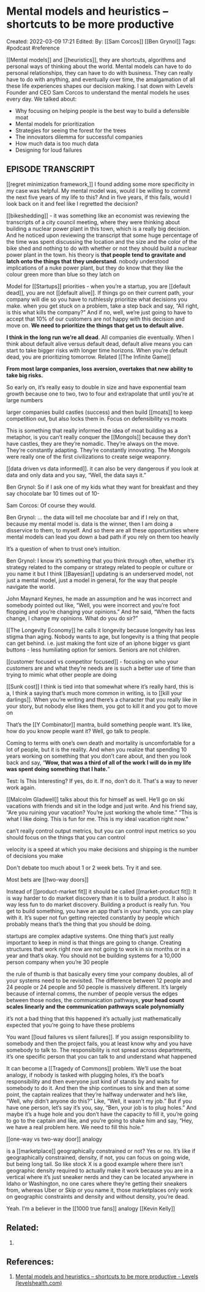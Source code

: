 # Mental models and heuristics – shortcuts to be more productive
Created: 2022-03-09 17:21
Edited: 
By: [[Sam Corcos]] [[Ben Grynol]]
Tags: #podcast #reference 

[[Mental models]] and [[heuristics]], they are shortcuts, algorithms and personal ways of thinking about the world. Mental models can have to do personal relationships, they can have to do with business. They can really have to do with anything, and eventually over time, the amalgamation of all these life experiences shapes our decision making. I sat down with Levels Founder and CEO Sam Corcos to understand the mental models he uses every day. We talked about:

-   Why focusing on helping people is the best way to build a defensible moat
-   Mental models for prioritization
-   Strategies for seeing the forest for the trees
-   The innovators dilemma for successful companies
-   How much data is too much data
-   Designing for loud failures

## EPISODE TRANSCRIPT

 [[regret minimization framework,]] I found adding some more specificity in my case was helpful. My mental model was, would I be willing to commit the next five years of my life to this? And in five years, if this fails, would I look back on it and feel like I regretted the decision?

 [[bikeshedding]] - it was something like an economist was reviewing the transcripts of a city council meeting, where they were thinking about building a nuclear power plant in this town, which is a really big decision. And he noticed upon reviewing the transcript that some huge percentage of the time was spent discussing the location and the size and the color of the bike shed and nothing to do with whether or not they should build a nuclear power plant in the town. his theory is **that people tend to gravitate and latch onto the things that they understand**. nobody understood implications of a nuke power plant, but they do know that they like the colour green more than blue so they latch on

Model for [[Startups]] priorities -  when you’re a startup, you are [[default dead]], you are not [[default alive]]. If things go on their current path, your company will die so you have to ruthlessly prioritize what decisions you make. when you get stuck on a problem, take a step back and say, “All right, is this what kills the company?” And if  no, well, we’re just going to have to accept that 10% of our customers are not happy with this decision and move on. **We need to prioritize the things that get us to default alive.**

**I think in the long run we’re all dead**. All companies die eventually. When I think about default alive versus default dead, default alive means you can start to take bigger risks with longer time horizons. When you’re default dead, you are prioritizing tomorrow. Related [[The Infinite Game]]

**From most large companies, loss aversion, overtakes that new ability to take big risks.** 

So early on, it’s really easy to double in size and have exponential team growth because one to two, two to four and extrapolate that until you’re at large numbers

larger companies build castles (success) and then build [[moats]] to keep competition out, but also locks them in. Focus on defensibility vs moats

This is something that really informed the idea of moat building as a metaphor, is you can’t really conquer the [[Mongols]] because they don’t have castles, they are they’re nomadic. They’re always on the move. They’re constantly adapting. They’re constantly innovating. The Mongols were really one of the first civilizations to create seige weaponry.

[[data driven vs data informed]]. it can also be very dangerous if you look at data and only data and you say, “Well, the data says it.”

Ben Grynol: So if I ask one of my kids what they want for breakfast and they say chocolate bar 10 times out of 10-

Sam Corcos: Of course they would.

Ben Grynol: … the data will tell me chocolate bar and if I rely on that, because my mental model is. data is the winner, then I am doing a disservice to them, to myself. And so there are all these opportunities where mental models can lead you down a bad path if you rely on them too heavily

It’s a question of when to trust one’s intuition. 

Ben Grynol: I know it’s something that you think through often, whether it’s strategy related to the company or strategy related to people or culture or you name it but I think [[Bayesian]] updating is an underserved model, not just a mental model, just a model in general, for the way that people navigate the world.

John Maynard Keynes, he made an assumption and he was incorrect and somebody pointed out like, “Well, you were incorrect and you’re foot flopping and you’re changing your opinions.” And he said, “When the facts change, I change my opinions. What do you do sir?” 

[[The Longevity Economy]] he calls it longevity because longevity has less stigma than aging. Nobody wants to age, but longevity is a thing that people can get behind.
i.e. just making the font size of an iphone bigger vs giant buttons - less humiliating option for seniors. Seniors are not children.

[[customer focused vs competitor focused]]  - focusing on who your customers are and what they’re needs are is such a better use of time than trying to mimic what other people are doing

[[Sunk cost]] I think is tied into that somewhat where it’s really hard, this is a, I think a saying that’s much more common in writing, is to [[kill your darlings]]. When you’re writing and there’s a character that you really like in your story, but nobody else likes them, you got to kill it and you got to move on

That’s the [[Y Combinator]] mantra, build something people want. It’s like, how do you know people want it? Well, go talk to people. 

Coming to terms with one’s own death and mortality is uncomfortable for a lot of people, but it is the reality. And when you realize that spending 10 years working on something that you don’t care about, and then you look back and say, “**Wow, that was a third of all of the work I will do in my life was spent doing something that I hate.**”

Test: Is This Interesting? If yes, do it. If no, don't do it. That's a way to never work again.

[[Malcolm Gladwell]] talks about this for himself as well. He’ll go on ski vacations with friends and sit in the lodge and just write. And his friend say, “Are you ruining your vacation? You’re just working the whole time.” “This is what I like doing. This is fun for me. This is my ideal vacation right now.”

can’t really control output metrics, but you can control input metrics so you should focus on the things that you can control

velocity is a speed at which you make decisions and shipping is the number of decisions you make

Don't debate too much about 1 or 2 week bets. Try it and see.

Most bets are [[two-way doors]] 

Instead of [[product-market fit]] it should be called [[market-product fit]]:
It is way harder to do market discovery than it is to build a product. It also is way less fun to do market discovery. Building a product is really fun. You get to build something, you have an app that’s in your hands, you can play with it. It’s super not fun getting rejected constantly by people which probably means that’s the thing that you should be doing.

 startups are complex adaptive systems. One thing that’s just really important to keep in mind is that things are going to change. Creating structures that work right now are not going to work in six months or in a year and that’s okay. You should not be building systems for a 10,000 person company when you’re 30 people

 the rule of thumb is that basically every time your company doubles, all of your systems need to be revisited. The difference between 12 people and 24 people or 24 people and 50 people is massively different. It’s largely because of internal comms, the number of people versus the edges between those nodes, the communication pathways, **your head count scales linearly and the communication pathways scale polynomially**

it’s not a bad thing that this happened it’s actually just mathematically expected that you’re going to have these problems

You want [[loud failures vs silent failures]]. If you assign responsibility to somebody and then the project fails, you at least know why and you have somebody to talk to. The responsibility is not spread across departments, it’s one specific person that you can talk to and understand what happened

It can become a [[Tragedy of Commons]] problem. We’ll use the boat analogy, if nobody is tasked with plugging holes, it’s the boat’s responsibility and then everyone just kind of stands by and waits for somebody to do it. And then the ship continues to sink and then at some point, the captain realizes that they’re halfway underwater and he’s like, “Well, why didn’t anyone do this?” Like, “Well, it wasn’t my job.” But if you have one person, let’s say it’s you, say, “Ben, your job is to plug holes.” And maybe it’s a huge hole and you don’t have the capacity to fill it, you’re going to go to the captain and like, and you’re going to shake him and say, “Hey, we have a real problem here. We need to fill this hole.”

[[one-way vs two-way door]] analogy 

 is a [[marketplace]] geographically constrained or not? Yes or no. It’s like if geographically constrained, density, if not, you can focus on going wide, but being long tail. So like stock X is a good example where there isn’t geographic density required to actually make it work because you are in a vertical where it’s just sneaker nerds and they can be located anywhere in Idaho or Washington, no one cares where they’re getting their sneakers from, whereas Uber or Skip or you name it, those marketplaces only work on geographic constraints and density and without density, you’re dead.

Yeah. I’m a believer in the [[1000 true fans]] analogy [[Kevin Kelly]]

## Related:
1. 

## References:
1. [Mental models and heuristics – shortcuts to be more productive - Levels (levelshealth.com)](https://www.levelshealth.com/podcasts/mental-models-and-heuristics-shortcuts-to-be-more-productive#:~:text=Mental%20models%20and%20heuristics%2C%20they%20are%20shortcuts%2C%20algorithms,all%20these%20life%20experiences%20shapes%20our%20decision%20making.)